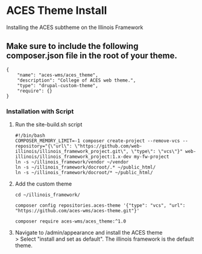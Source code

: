 # ACES Theme Install
Installing the ACES subtheme on the Illinois Framework

## Make sure to include the following composer.json file in the root of your theme.
```
{
    "name": "aces-wms/aces_theme",
    "description": "College of ACES web theme.",
    "type": "drupal-custom-theme",
    "require": {}
}
```
### Installation with Script
<ol>
<li>Run the site-build.sh script<br/>

```
#!/bin/bash
COMPOSER_MEMORY_LIMIT=-1 composer create-project --remove-vcs --repository="{\"url\": \"https://github.com/web-illinois/illinois_framework_project.git\", \"type\": \"vcs\"}" web-illinois/illinois_framework_project:1.x-dev my-fw-project
ln -s ~/illinois_framework/vendor ~/vendor
ln -s ~/illinois_framework/docroot/.* ~/public_html/
ln -s ~/illinois_framework/docroot/* ~/public_html/
```
<li>Add the custom theme<br/>

```
cd ~/illinois_framework/

composer config repositories.aces-theme '{"type": "vcs", "url": "https://github.com/aces-wms/aces-theme.git"}'
    
composer require aces-wms/aces_theme:^1.0

```

</li>
<li>Navigate to /admin/appearance and install the ACES theme</li>
    > Select "install and set as default".  The illinois framework is the default theme.
